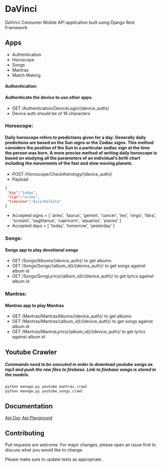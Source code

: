 # DaVinci

DaVinci Consumer Mobile API application built using Django Rest Framework

## Apps

- Authentication
- Horoscope
- Songs
- Mantras
- Match Making


#### Authentication:
#### Authenticate the device to use other apps.
- GET /Authentication​/DeviceLogin​/{device_auth}​/
- Device auth should be of 16 characters

### Horoscope:
#### Daily horoscope refers to predictions given for a day. Generally daily predictions are based on the Sun signs or the Zodiac signs. This method considers the position of the Sun in a particular zodiac sign at the time the person was born. A more precise method of writing daily horoscope is based on studying all the parameters of an individual’s birth chart including the movements of the fast and slow moving planets.
- POST /Horoscope/CheckAstrology/{device_auth}/
- Payload

```json
{
 "day":"today",
 "sign":"aries",
 "timezone":"Asia/Kolkata"
}
```
- Accepted signs = [
    'aries', 'taurus', 'gemini', 'cancer', 'leo', 'virgo', 'libra',
    'scorpio', 'sagittarius', 'capricorn', 'aquarius', 'pisces'
]
-  Accepted days = [
    'today', 'tomorrow', 'yesterday'
]

### Songs:
#### Songs app to play devotional songs
- GET /Songs/Albums/{device_auth}/ to get albums
- GET /Songs/Songs/{album_id}/{device_auth}/ to get songs against album id
- GET /Songs/SongLyrics/{album_id}/{device_auth}/ to get lyrics against album id

### Mantras:
#### Mantras app to play Mantras
- GET /Mantras/MantrasAlbums/{device_auth}/ to get albums
- GET /Mantras/Mantras/{album_id}/{device_auth}/ to get songs against album id
- GET /Mantras/MantraLyrics/{album_id}/{device_auth}/ to get lyrics against album id

## Youtube Crawler
##### Commands need to be executed in order to download youtube songs as mp3 and push the raw files to firebase. Link to firebase songs is stored in the models.
```bash
python manage.py youtube_mantras_crawl
python manage.py youtube_songs_crawl
```
## Documentation
[Api Doc](https://chandusanjith.pythonanywhere.com/docs/)
[Api Playground](https://chandusanjith.pythonanywhere.com/playground/)

## Contributing
Pull requests are welcome. For major changes, please open an issue first to discuss what you would like to change.

Please make sure to update tests as appropriate.
